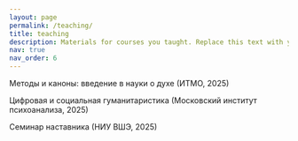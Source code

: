 ```yaml
---
layout: page
permalink: /teaching/
title: teaching
description: Materials for courses you taught. Replace this text with your description.
nav: true
nav_order: 6
---
```


<i class="fa fa-graduation-cap" aria-hidden="true"></i> Методы и каноны: введение в науки о духе (ИТМО, 2025)

<i class="fa fa-graduation-cap" aria-hidden="true"></i> Цифровая и социальная гуманитаристика (Московский институт психоанализа, 2025)

<i class="fa fa-graduation-cap" aria-hidden="true"></i> Семинар наставника (НИУ ВШЭ, 2025)


